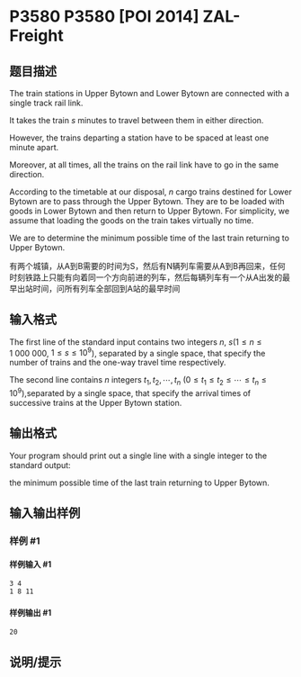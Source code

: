 # P3580 P3580 [POI 2014] ZAL-Freight

## 题目描述

The train stations in Upper Bytown and Lower Bytown are connected with a single track rail link.

It takes the train $s$ minutes to travel between them in either direction.

However, the trains departing a station have to be spaced at least one minute apart.

Moreover, at all times, all the trains on the rail link have to go in the same direction.

According to the timetable at our disposal, $n$ cargo trains destined for Lower Bytown are to pass  through the Upper Bytown.  They are to be loaded with goods in Lower Bytown and then return to  Upper Bytown.  For simplicity, we assume that loading the goods on the train takes virtually no time.

We are to determine the minimum possible time of the last train returning to Upper Bytown.

有两个城镇，从A到B需要的时间为S，然后有N辆列车需要从A到B再回来，任何时刻铁路上只能有向着同一个方向前进的列车，然后每辆列车有一个从A出发的最早出站时间，问所有列车全部回到A站的最早时间


## 输入格式

The first line of the standard input contains two integers $n$, $s$($1\le n\le 1\ 000\ 000$, $1\le s\le 10^9$),    separated by a single space, that specify the number of trains and the one-way travel time respectively.

The second line contains $n$ integers $t_1,t_2,\cdots,t_n$ ($0\le t_1\le t_2\le\cdots\le t_n\le 10^9$),separated by a single space, that specify the arrival times of successive trains at the Upper Bytown station.


## 输出格式

Your program should print out a single line with a single integer to the standard output:

the minimum possible time of the last train returning to Upper Bytown.


## 输入输出样例

### 样例 #1

#### 样例输入 #1

```
3 4
1 8 11
```

#### 样例输出 #1

```
20
```

## 说明/提示



